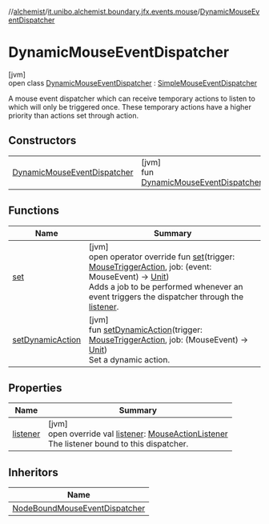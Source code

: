 //[alchemist](../../../index.md)/[it.unibo.alchemist.boundary.jfx.events.mouse](../index.md)/[DynamicMouseEventDispatcher](index.md)

# DynamicMouseEventDispatcher

[jvm]\
open class [DynamicMouseEventDispatcher](index.md) : [SimpleMouseEventDispatcher](../-simple-mouse-event-dispatcher/index.md)

A mouse event dispatcher which can receive temporary actions to listen to which will only be triggered once. These temporary actions have a higher priority than actions set through action.

## Constructors

| | |
|---|---|
| [DynamicMouseEventDispatcher](-dynamic-mouse-event-dispatcher.md) | [jvm]<br>fun [DynamicMouseEventDispatcher](-dynamic-mouse-event-dispatcher.md)() |

## Functions

| Name | Summary |
|---|---|
| [set](../-simple-mouse-event-dispatcher/index.md#-1172368341%2FFunctions%2F-267951372) | [jvm]<br>open operator override fun [set](../-simple-mouse-event-dispatcher/index.md#-1172368341%2FFunctions%2F-267951372)(trigger: [MouseTriggerAction](../-mouse-trigger-action/index.md), job: (event: MouseEvent) -> [Unit](https://kotlinlang.org/api/latest/jvm/stdlib/kotlin/-unit/index.html))<br>Adds a job to be performed whenever an event triggers the dispatcher through the [listener](../../it.unibo.alchemist.boundary.jfx.events.generic/-persistent-event-dispatcher/index.md#-1989041411%2FProperties%2F-267951372). |
| [setDynamicAction](set-dynamic-action.md) | [jvm]<br>fun [setDynamicAction](set-dynamic-action.md)(trigger: [MouseTriggerAction](../-mouse-trigger-action/index.md), job: (MouseEvent) -> [Unit](https://kotlinlang.org/api/latest/jvm/stdlib/kotlin/-unit/index.html))<br>Set a dynamic action. |

## Properties

| Name | Summary |
|---|---|
| [listener](listener.md) | [jvm]<br>open override val [listener](listener.md): [MouseActionListener](../-mouse-action-listener/index.md)<br>The listener bound to this dispatcher. |

## Inheritors

| Name |
|---|
| [NodeBoundMouseEventDispatcher](../-node-bound-mouse-event-dispatcher/index.md) |
